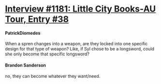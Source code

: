 # [Interview #1181: Little City Books-AU Tour, Entry #38](https://www.theoryland.com/intvmain.php?i=1181#38)

#### PatrickDiomedes

When a spren changes into a weapon, are they locked into one specific design for that type of weapon? Like, if Syl chose to be a longsword, could she only become that specific longsword?

#### Brandon Sanderson

no, they can become whatever they want/need.


